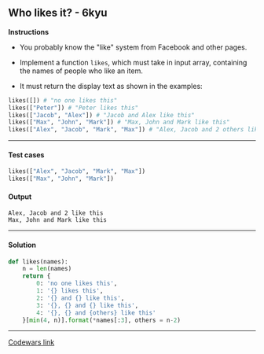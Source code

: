 ## Who likes it? - 6kyu

**Instructions**

- You probably know the "like" system from Facebook and other pages.

- Implement a function `likes`, which must take in input array,
containing the names of people who like an item.

- It must return the display text as shown in the examples:

```python
likes([]) # "no one likes this"
likes(["Peter"]) # "Peter likes this"
likes(["Jacob", "Alex"]) # "Jacob and Alex like this"
likes(["Max", "John", "Mark"]) # "Max, John and Mark like this"
likes(["Alex", "Jacob", "Mark", "Max"]) # "Alex, Jacob and 2 others like this"
```
---

#### Test cases

```Python
likes(["Alex", "Jacob", "Mark", "Max"])
likes(["Max", "John", "Mark"])
```

#### Output
```
Alex, Jacob and 2 like this
Max, John and Mark like this
```


---

#### Solution

```python
def likes(names):
    n = len(names)
    return {
        0: 'no one likes this',
        1: '{} likes this',
        2: '{} and {} like this',
        3: '{}, {} and {} like this',
        4: '{}, {} and {others} like this'
    }[min(4, n)].format(*names[:3], others = n-2)
```

---


[Codewars link](https://www.codewars.com/kata/5266876b8f4bf2da9b000362/python)
